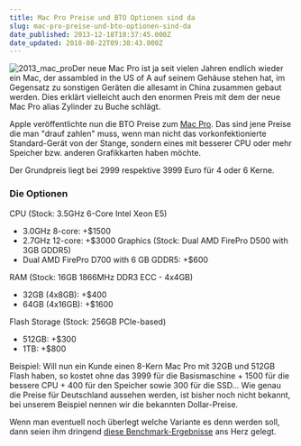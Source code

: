 ```yaml
---
title: Mac Pro Preise und BTO Optionen sind da
slug: mac-pro-preise-und-bto-optionen-sind-da
date_published: 2013-12-18T10:37:45.000Z
date_updated: 2018-08-22T09:38:43.000Z
---
```


![2013_mac_pro](//picdump.thafaker.de/2013/06/2013_mac_pro-100x100.jpg)Der neue Mac Pro ist ja seit vielen Jahren endlich wieder ein Mac, der assambled in the US of A auf seinem Gehäuse stehen hat, im Gegensatz zu sonstigen Geräten die allesamt in China zusammen gebaut werden. Dies erklärt vielleicht auch den enormen Preis mit dem der neue Mac Pro alias Zylinder zu Buche schlägt. 

Apple veröffentlichte nun die BTO Preise zum [Mac Pro](http://store.apple.com/de/buy-mac/mac-pro). Das sind jene Preise die man "drauf zahlen" muss, wenn man nicht das vorkonfektionierte Standard-Gerät von der Stange, sondern eines mit besserer CPU oder mehr Speicher bzw. anderen Grafikkarten haben möchte.

Der Grundpreis liegt bei 2999 respektive 3999 Euro für 4 oder 6 Kerne.

### Die Optionen
CPU (Stock: 3.5GHz 6-Core Intel Xeon E5)
- 3.0GHz 8-core: +$1500
- 2.7GHz 12-core: +$3000
Graphics (Stock: Dual AMD FirePro D500 with 3GB GDDR5)
- Dual AMD FirePro D700 with 6 GB GDDR5: +$600

RAM (Stock: 16GB 1866MHz DDR3 ECC - 4x4GB)

- 32GB (4x8GB): +$400
- 64GB (4x16GB): +$1600

Flash Storage (Stock: 256GB PCIe-based)

- 512GB: +$300
- 1TB: +$800

Beispiel: Will nun ein Kunde einen 8-Kern Mac Pro mit 32GB und 512GB Flash haben, so kostet ohne das 3999 für die Basismaschine + 1500 für die bessere CPU + 400 für den Speicher sowie 300 für die SSD… Wie genau die Preise für Deutschland aussehen werden, ist bisher noch nicht bekannt, bei unserem Beispiel nennen wir die bekannten Dollar-Preise.

Wenn man eventuell noch überlegt welche Variante es denn werden soll, dann seien ihm dringend [diese Benchmark-Ergebnisse](__GHOST_URL__/mac-pro-benchmark/) ans Herz gelegt.
